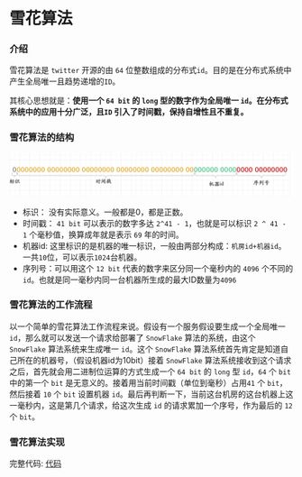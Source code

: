 # 雪花算法

### 介绍

雪花算法是 `twitter` 开源的由 `64` 位整数组成的分布式`id`。目的是在分布式系统中产生全局唯一且趋势递增的`ID`。

其核心思想就是：<b>使用一个 `64 bit` 的 `long` 型的数字作为全局唯一 `id`。在分布式系统中的应用十分广泛，且`ID` 引入了时间戳，保持自增性且不重复。</b>

### 雪花算法的结构

![](./_images/snowFlake算法结构图.png)

* 标识： 没有实际意义。一般都是0，都是正数。
* 时间戳： `41 bit` 可以表示的数字多达 `2^41 - 1`，也就是可以标识 `2 ^ 41 - 1` 个毫秒值，换算成年就是表示 `69` 年的时间。
* 机器id: 这里标识的是机器的唯一标识，一般由两部分构成：`机房id+机器id`。一共`10`位，可以表示`1024`台机器。
* 序列号：可以用这个 `12 bit` 代表的数字来区分同一个毫秒内的 `4096` 个不同的 `id`。也就是同一毫秒内同一台机器所生成的最大ID数量为`4096`

### 雪花算法的工作流程

以一个简单的雪花算法工作流程来说。假设有一个服务假设要生成一个全局唯一`id`，那么就可以发送一个请求给部署了 `SnowFlake` 算法的系统，由这个 `SnowFlake` 算法系统来生成唯一 `id`。这个 `SnowFlake` 算法系统首先肯定是知道自己所在的机器号，（假设机器id为10bit）接着 `SnowFlake` 算法系统接收到这个请求之后，首先就会用二进制位运算的方式生成一个 `64 bit` 的 `long` 型 `id`，`64` 个 `bit` 中的第一个 `bit` 是无意义的。接着用当前时间戳（单位到毫秒）占用`41` 个 `bit`，然后接着 `10` 个 `bit` 设置机器 `id`。最后再判断一下，当前这台机房的这台机器上这一毫秒内，这是第几个请求，给这次生成 `id` 的请求累加一个序号，作为最后的 `12` 个 `bit`。

### 雪花算法实现

完整代码: [代码](./snowflake/src/SnowFlakeGenerator.java)
